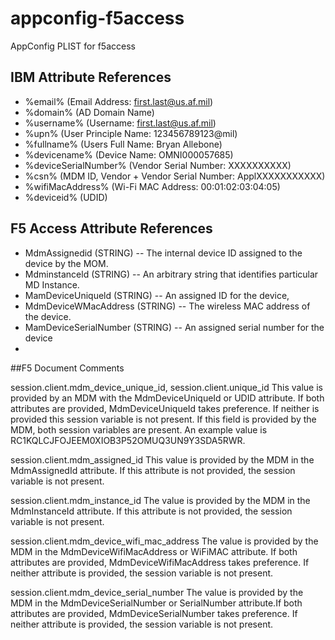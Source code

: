 # appconfig-f5access
AppConfig PLIST for f5access

## IBM Attribute References

- %email% (Email Address: first.last@us.af.mil)
- %domain% (AD Domain Name)
- %username% (Username: first.last@us.af.mil)
- %upn% (User Principle Name: 123456789123@mil)
- %fullname% (Users Full Name: Bryan Allebone)
- %devicename% (Device Name: OMNI000057685)
- %deviceSerialNumber% (Vendor Serial Number: XXXXXXXXXX)
- %csn% (MDM ID, Vendor + Vendor Serial Number: ApplXXXXXXXXXXX)
- %wifiMacAddress% (Wi-Fi MAC Address: 00:01:02:03:04:05)
- %deviceid% (UDID)

## F5 Access Attribute References

- MdmAssignedid (STRING) -- The internal device ID assigned to the device by the MOM.
- Mdminstanceld (STRING) -- An arbitrary string that identifies particular MD Instance.
- MamDeviceUniqueld (STRING) -- An assigned ID for the device,
- MdmDeviceWMacAddress (STRING) -- The wireless MAC address of the device.
- MamDeviceSerialNumber (STRING) -- An assigned serial number for the device
- 
##F5 Document Comments

session.client.mdm_device_unique_id, session.client.unique_id	This value is provided by an MDM with the MdmDeviceUniqueId or UDID attribute. If both attributes are provided, MdmDeviceUniqueId takes preference. If neither is provided this session variable is not present. If this field is provided by the MDM, both session variables are present. An example value is RC1KQLCJFOJEEM0XIOB3P52OMUQ3UN9Y3SDA5RWR.

session.client.mdm_assigned_id	This value is provided by the MDM in the MdmAssignedId attribute. If this attribute is not provided, the session variable is not present.

session.client.mdm_instance_id	The value is provided by the MDM in the MdmInstanceId attribute. If this attribute is not provided, the session variable is not present.

session.client.mdm_device_wifi_mac_address	The value is provided by the MDM in the MdmDeviceWifiMacAddress or WiFiMAC attribute. If both attributes are provided, MdmDeviceWifiMacAddress takes preference. If neither attribute is provided, the session variable is not present.

session.client.mdm_device_serial_number	The value is provided by the MDM in the MdmDeviceSerialNumber or SerialNumber attribute.If both attributes are provided, MdmDeviceSerialNumber takes preference. If neither attribute is provided, the session variable is not present.

